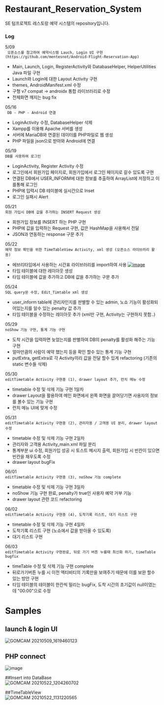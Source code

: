 # Restaurant_Reservation_System

SE 텀프로젝트 레스토랑 예약 시스템의 repository입니다.

### Log  
5/09   
``` 오픈소스를 참고하여 예약시스템 Lauch, Login UI 구현 (https://github.com/mentesnot/Android-Flight-Reservation-App)```

  - Main, Launch, Login, RegisterActivity와 DatabaseHelper, HelperUtilities Java 파일 구현
  - Launch와 Login에 대한 Layout Activity 구현
  - themes, AndroidManifest.xml 수정
  - 구형 v7 compat -> androidx 통합 라이브러리로 수정
  - 전체화면 깨지는 bug fix

05/16  
``` DB - PHP - Android 연결```

  - LoginActivity 수정, DatabaseHelper 삭제
  - Xampp를 이용해 Apache 서버를 생성
  - 서버에 MariaDB와 연결된 데이터를 PHP파일로 웹 생성
  - PHP 파일을 json으로 받아와 Android에 연결

05/19  
```DB를 사용하여 로그인```

- LoginActivity, Register Activity 수정
- 로그인에서 회원가입 페이지로, 회원가입에서 로그인 페이지로 갈수 있도록 구현
- 연결된 DB에서 USER_INFORM에 대한 정보를 추출하여 ArrayList에 저장하고 이를통해 로그인
- PHP에 입력시 DB 테이블에 실시간으로 Inset
- 로그인 실패시 Alert

05/21  
```회원 가입시 DB에 값을 추가하는 INSERT Request 생성```

- 회원가입 정보를 INSERT 하는 PHP 구현
- PHP에 값을 입력하는 Request 구현, 값은 HashMap을 사용해서 전달
- JSON과 연동하는 response 구문 추가

05/22  
```예약 정보 확인을 위한 TimeTableView Activity, xml 생성 (오픈소스 라이브러리 활용)```

- 에브리타임에서 사용하는 시간표 라이브러리를 import하여 사용
[![image](https://user-images.githubusercontent.com/79196616/120608275-f8e22300-c48b-11eb-8635-edae3fab5198.png)](https://github.com/tlaabs/TimetableView)
- 타임 테이블에 대한 레이아웃 생성
- 타임 테이블에 값을 추가하고 DB에 값을 추가하는 구문 추가

05/24  
```SQL query문 수정, Edit_Timtable xml 생성```

- user_inform table에 관리자인지를 판별할 수 있는 admin, 노쇼 기능이 활성화되어있는지를 알수 있는 penalty 값 추가
- 타임 테이블을 수정하는 레이아웃 추가 (xml만 구현, Activity는 구현하지 못함..)

05/29  
```noShow 기능 구현, 통계 기능 구현```

- 도착 시간을 입력하면 늦었는지를 판별하여 DB의 penalty를 활성화 해주는 기능 구현
- 얼마만큼의 사람이 예약 했는지 등을 확인 할수 있는 통계 기능 구현
- putExtra, getExtra로 각 Activity끼리 값을 전달 할수 있게 refactoring (기존의 static 변수들 삭제)

05/30  
```editTimetable Activity 구현중 (1), drawer layout 추가, 런치 메뉴 수정```

- timetable 수정 및 삭제 기능 구현 1일차
- drawer Layout을 활용하여 메인 화면에서 왼쪽 화면을 끌어당기면 사용자의 정보를 볼수 있는 기능 구현
- 런치 메뉴 UI에 맞게 수정

05/31  
```editTimetable Activity 구현중 (2), 관리자용 / 고객용 UI 분리, drawer layout 수정```

- timetable 수정 및 삭제 기능 구현 2일차
- 관리자와 고객용 Activity_main.xml 파일 분리
- 통계부분 ui 수정, 회원가입 성공 시 토스트 메시지 출력, 회원가입 시 빈칸이 있으면 빈칸을 채우도록 수정
- drawer layout bugFix

06/01  
```editTimetable Activity 구현중 (3), noShow 기능 complete```

- timetable 수정 및 삭제 기능 구현 3일차
- noShow 기능 구현 완료, penalty가 true인 사용자 예약 거부 기능
- drawer layout 관련 코드 refactoring

06/02  
```editTimetable Activity 구현중 (4), 도착기록 리스트, 대기 리스트 구현```

- timetable 수정 및 삭제 기능 구현 4일차
- 도착기록 리스트 구현 (노쇼에서 값을 받아올 수 있도록)
- 대기 리스트 구현

06/03  
```editTimetable Activity 구현완료, 뒤로 가기 버튼 누를때 최신화 하기, timeTable bugfix```

- timeTable 수정 및 삭제 기능 구현 complete
- 뒤로가기버튼 누를 시 이전 엑티비티의 기록만을 보여주기 때문에 이를 보완 할수 있는 방안 구현
- 타임 테이블의 테이블이 한칸씩 밀리는 bugFix, 도착 시간의 초기값이 null이였는데 "00:00"으로 수정

# Samples  
## launch & login UI  
![GOMCAM 20210509_1619460123](https://user-images.githubusercontent.com/79196616/117564023-cf301900-b0e4-11eb-9b03-4e2a02a62227.gif)  

## PHP connect
![image](https://user-images.githubusercontent.com/79196616/118366782-6ad8f200-b5db-11eb-80ca-be562c064f16.png)

##Insert into DataBase  
![GOMCAM 20210522_1204260702](https://user-images.githubusercontent.com/79196616/119228717-433fd780-bb4f-11eb-8b0a-dc4237fb9092.png)

##TimeTableView  
![GOMCAM 20210522_1131220565](https://user-images.githubusercontent.com/79196616/119228737-5488e400-bb4f-11eb-9293-75c271927b04.png)

